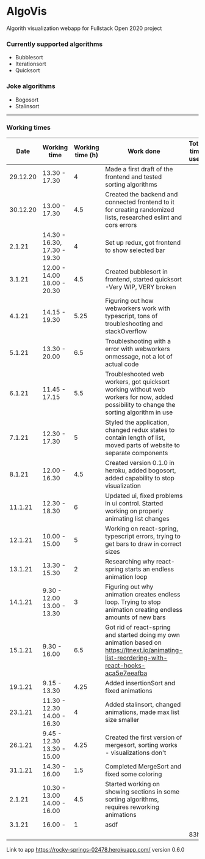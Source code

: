 # AlgoVis

Algorith visualization webapp for Fullstack Open 2020 project

### Currently supported algorithms

- Bubblesort
- Iterationsort
- Quicksort

### Joke algorithms
- Bogosort
- Stalinsort

___

### Working times

| Date | Working time | Working time (h) | Work done | Total time used |
|------|--------------|------------------|-----------|-----------------|
| 29.12.20 | 13.30 - 17.30 | 4 | Made a first draft of the frontend and tested sorting algorithms | | 
| 30.12.20 | 13.00 - 17.30 | 4.5 | Created the backend and connected frontend to it for creating randomized lists, researched eslint and cors errors | | 
| 2.1.21 | 14.30 - 16.30, 17.30 - 19.30 | 4 | Set up redux, got frontend to show selected bar  | |
| 3.1.21 | 12.00 - 14.00 18.00 - 20.30 | 4.5 | Created bubblesort in frontend, started quicksort -Very WIP, VERY broken | |
| 4.1.21 | 14.15 - 19.30 | 5.25 | Figuring out how webworkers work with typescript, tons of troubleshooting and stackOverflow | |
| 5.1.21 | 13.30 - 20.00 | 6.5 | Troubleshooting with a error with webworkers onmessage, not a lot of actual code | |
| 6.1.21 | 11.45 - 17.15| 5.5 | Troubleshooted web workers, got quicksort working without web workers for now, added possibility to change the sorting algorithm in use |  |
| 7.1.21 | 12.30 - 17.30 | 5 | Styled the application, changed redux states to contain length of list, moved parts of website to separate components |  |
| 8.1.21 | 12.00 - 16.30 | 4.5 | Created version 0.1.0 in heroku, added bogosort, added capability to stop visualization | |
| 11.1.21 | 12.30 - 18.30| 6 | Updated ui, fixed problems in ui control. Started working on properly animating list changes |  |
| 12.1.21 | 10.00 - 15.00| 5 | Working on react-spring, typescript errors, trying to get bars to draw in correct sizes |  |
| 13.1.21 | 13.30 - 15.30 | 2 | Researching why react-spring starts an endless animation loop | |
| 14.1.21 | 9.30 - 12.00 13.00 - 13.30 | 3 | Figuring out why animation creates endless loop. Trying to stop animation creating endless amounts of new bars |  |
| 15.1.21 | 9.30 - 16.00 | 6.5 | Got rid of react-spring and started doing my own animation based on <https://itnext.io/animating-list-reordering-with-react-hooks-aca5e7eeafba> | |
| 19.1.21 | 9.15 - 13.30 | 4.25 | Added insertionSort and fixed animations | |
| 23.1.21 | 11.30 - 12.30 14.00 - 16.30| 4 | Added stalinsort, changed animations, made max list size smaller | |
| 26.1.21 | 9.45 - 12.30 13.30 - 15.00 | 4.25 | Created the first version of mergesort, sorting works - visualizations don't | |
| 31.1.21 | 14.30 - 16.00 | 1.5 | Completed MergeSort and fixed some coloring | |
| 2.1.21 | 10.30 - 13.00 14.00 - 16.00 | 4.5 | Started working on showing sections in some sorting algorithms, requires reworking animations | |
| 3.1.21 | 16.00 - | 1 | asdf | |
|        |         |  |                                                                               | 83h |

Link to app <https://rocky-springs-02478.herokuapp.com/> version 0.6.0
